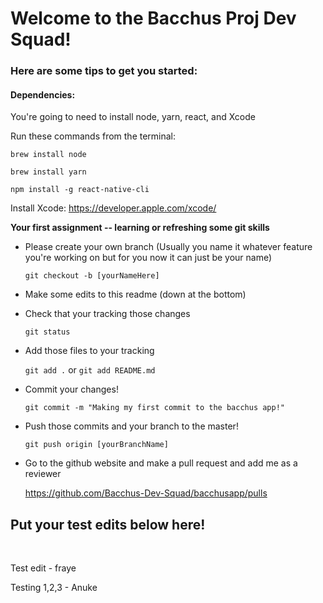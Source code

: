 # Welcome to the Bacchus Proj Dev Squad!

### Here are some tips to get you started:


#### Dependencies:

You're going to need to install node, yarn, react, and Xcode

Run these commands from the terminal:

`brew install node`

`brew install yarn`

`npm install -g react-native-cli`

Install Xcode:
https://developer.apple.com/xcode/

**Your first assignment -- learning or refreshing some git skills**

* Please create your own branch (Usually you name it whatever feature you're working on but for you now it can just be your name)

  `git checkout -b [yourNameHere]`

* Make some edits to this readme (down at the bottom)

* Check that your tracking those changes

  `git status`

* Add those files to your tracking

  `git add .` or `git add README.md`

* Commit your changes!

  `git commit -m "Making my first commit to the bacchus app!"`

* Push those commits and your branch to the master!

  `git push origin [yourBranchName]`

* Go to the github website and make a pull request and add me as a reviewer

  https://github.com/Bacchus-Dev-Squad/bacchusapp/pulls

## Put your test edits below here!
<br>

Test edit - fraye

Testing 1,2,3 - Anuke


